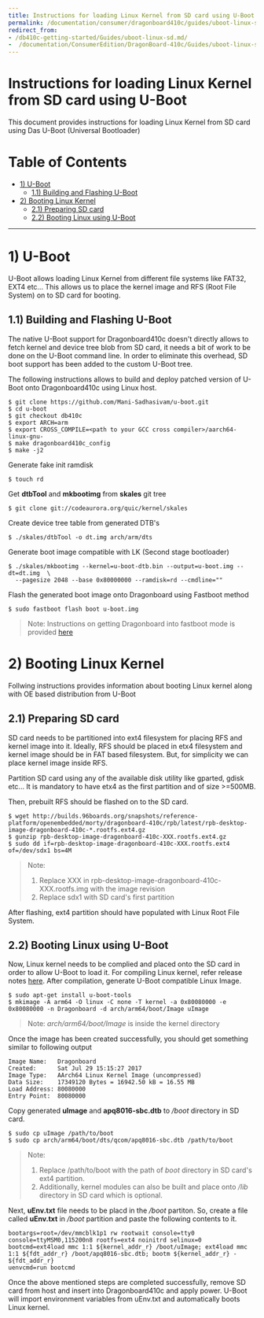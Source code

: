 ```yaml
---
title: Instructions for loading Linux Kernel from SD card using U-Boot
permalink: /documentation/consumer/dragonboard410c/guides/uboot-linux-sd.md.html
redirect_from:
- /db410c-getting-started/Guides/uboot-linux-sd.md/
-  /documentation/ConsumerEdition/DragonBoard-410c/Guides/uboot-linux-sd.md.html
---
```


# Instructions for loading Linux Kernel from SD card using U-Boot

This document provides instructions for loading Linux Kernel from SD card using Das U-Boot (Universal Bootloader)

# Table of Contents

- [1) U-Boot](#1-uboot)
    - [1.1) Building and Flashing U-Boot](#11-building-and-flashing-uboot)
- [2) Booting Linux Kernel](#2-booting-linux-kernel)
    - [2.1) Preparing SD card](#21-preparing-sd-card)
    - [2.2) Booting Linux using U-Boot](#23-booting-linux-using-uboot)

 ***

# 1) U-Boot

U-Boot allows loading Linux Kernel from different file systems like FAT32, EXT4 etc... This allows us to place
the kernel image and RFS (Root File System) on to SD card for booting.

## 1.1) Building and Flashing U-Boot

The native U-Boot support for Dragonboard410c doesn't directly allows to fetch kernel and device tree blob from
SD card, it needs a bit of work to be done on the U-Boot command line. In order to eliminate this overhead, SD
boot support has been added to the custom U-Boot tree.

The following instructions allows to build and deploy patched version of U-Boot onto Dragonboard410c using Linux host.

```shell
$ git clone https://github.com/Mani-Sadhasivam/u-boot.git
$ cd u-boot
$ git checkout db410c
$ export ARCH=arm
$ export CROSS_COMPILE=<path to your GCC cross compiler>/aarch64-linux-gnu-
$ make dragonboard410c_config
$ make -j2
```
Generate fake init ramdisk

```shell
$ touch rd
```
Get **dtbTool** and **mkbootimg** from **skales** git tree

```shell
$ git clone git://codeaurora.org/quic/kernel/skales
```
Create device tree table from generated DTB's

```shell
$ ./skales/dtbTool -o dt.img arch/arm/dts
```
Generate boot image compatible with LK (Second stage bootloader)

```shell
$ ./skales/mkbootimg --kernel=u-boot-dtb.bin --output=u-boot.img --dt=dt.img  \
  --pagesize 2048 --base 0x80000000 --ramdisk=rd --cmdline=""
```
Flash the generated boot image onto Dragonboard using Fastboot method

```shell
$ sudo fastboot flash boot u-boot.img
```
> Note: Instructions on getting Dragonboard into fastboot mode is provided
[here](https://github.com/96boards/documentation/blob/master/ConsumerEdition/DragonBoard-410c/Installation/LinuxFastboot.md#step-3-boot-dragonboard-410c-into-fastboot-mode)

# 2) Booting Linux Kernel

Follwing instructions provides information about booting Linux kernel along with OE based distribution from U-Boot

## 2.1) Preparing SD card

SD card needs to be partitioned into ext4 filesystem for placing RFS and kernel image into it. Ideally, RFS should be
placed in etx4 filesystem and kernel image should be in FAT based filesystem. But, for simplicity we can place kernel
image inside RFS.

Partition SD card using any of the available disk utility like gparted, gdisk etc... It is mandatory to have etx4 as the
first partition and of size >=500MB.

Then, prebuilt RFS should be flashed on to the SD card.

```shell
$ wget http://builds.96boards.org/snapshots/reference-platform/openembedded/morty/dragonboard-410c/rpb/latest/rpb-desktop-image-dragonboard-410c-*.rootfs.ext4.gz
$ gunzip rpb-desktop-image-dragonboard-410c-XXX.rootfs.ext4.gz
$ sudo dd if=rpb-desktop-image-dragonboard-410c-XXX.rootfs.ext4 of=/dev/sdx1 bs=4M
```
> Note:
> 1. Replace XXX in rpb-desktop-image-dragonboard-410c-XXX.rootfs.img with the image revision
> 2. Replace sdx1 with SD card's first partition

After flashing, ext4 partition should have populated with Linux Root File System.

## 2.2) Booting Linux using U-Boot

Now, Linux kernel needs to be complied and placed onto the SD card in order to allow U-Boot to load it. For
compiling Linux kernel, refer release notes [here](http://builds.96boards.org/releases/dragonboard410c/linaro/debian/latest/).
After compilation, generate U-Boot compatible Linux Image.

```shell
$ sudo apt-get install u-boot-tools
$ mkimage -A arm64 -O linux -C none -T kernel -a 0x80080000 -e 0x80080000 -n Dragonboard -d arch/arm64/boot/Image uImage
```
> Note: *arch/arm64/boot/Image* is inside the kernel directory

Once the image has been created successfully, you should get something similar to following output

```
Image Name:   Dragonboard
Created:      Sat Jul 29 15:15:27 2017
Image Type:   AArch64 Linux Kernel Image (uncompressed)
Data Size:    17349120 Bytes = 16942.50 kB = 16.55 MB
Load Address: 80080000
Entry Point:  80080000
```
Copy generated **uImage** and **apq8016-sbc.dtb** to */boot* directory in SD card.

```shell
$ sudo cp uImage /path/to/boot
$ sudo cp arch/arm64/boot/dts/qcom/apq8016-sbc.dtb /path/to/boot
```
> Note:
> 1. Replace /path/to/boot with the path of *boot* directory in SD card's ext4 partition.
> 2. Additionally, kernel modules can also be built and place onto */lib* directory in SD card which is optional.

Next, **uEnv.txt** file needs to be placd in the */boot* partiton. So, create a file called **uEnv.txt** in */boot*
partition and paste the following contents to it.

```
bootargs=root=/dev/mmcblk1p1 rw rootwait console=tty0 console=ttyMSM0,115200n8 rootfs=ext4 noinitrd selinux=0
bootcmd=ext4load mmc 1:1 ${kernel_addr_r} /boot/uImage; ext4load mmc 1:1 ${fdt_addr_r} /boot/apq8016-sbc.dtb; bootm ${kernel_addr_r} - ${fdt_addr_r}
uenvcmd=run bootcmd
```
Once the above mentioned steps are completed successfully, remove SD card from host and insert into Dragonboard410c and apply
power. U-Boot will import environment variables from uEnv.txt and automatically boots Linux kernel.
